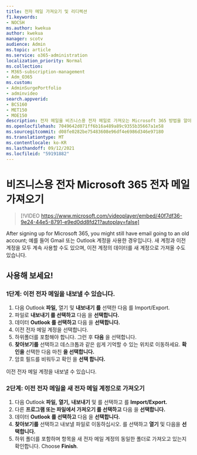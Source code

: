 ```yaml
---
title: 전자 메일 가져오기 및 리디렉션
f1.keywords:
- NOCSH
ms.author: kwekua
author: kwekua
manager: scotv
audience: Admin
ms.topic: article
ms.service: o365-administration
localization_priority: Normal
ms.collection:
- M365-subscription-management
- Adm_O365
ms.custom:
- AdminSurgePortfolio
- adminvideo
search.appverid:
- BCS160
- MET150
- MOE150
description: 전자 메일을 비즈니스용 전자 메일로 가져오는 Microsoft 365 방법을 알아보습니다.
ms.openlocfilehash: 7049642d071ff6b16a489a89c9355b35667a1e58
ms.sourcegitcommit: d08fe0282be75483608e96df4e6986d346e97180
ms.translationtype: MT
ms.contentlocale: ko-KR
ms.lasthandoff: 09/12/2021
ms.locfileid: "59191882"
---
```

# <a name="import-email-to-microsoft-365-for-business"></a>비즈니스용 전자 Microsoft 365 전자 메일 가져오기 

> [!VIDEO https://www.microsoft.com/videoplayer/embed/40f7df36-9e24-44e5-8791-e9ed0dd8fd21?autoplay=false]

After signing up for Microsoft 365, you might still have email going to an old account; 예를 들어 Gmail 또는 Outlook 계정을 사용한 경우입니다. 새 계정과 이전 계정을 모두 계속 사용할 수도 있으며, 이전 계정의 데이터를 새 계정으로 가져올 수도 있습니다.

## <a name="try-it"></a>사용해 보세요!

### <a name="step-1-export-your-old-email"></a>1단계: 이전 전자 메일을 내보낼 수 있습니다.

1. 다음 Outlook **파일,** 열기 및 **내보내기** **를** 선택한 다음 를 Import/Export.
2. 파일로 **내보내기 를 선택하고** 다음 을 **선택합니다.**
3. 데이터 **Outlook 를 선택하고** 다음 을 **선택합니다.**
4. 이전 전자 메일 계정을 선택합니다.
5. 하위폴더를 포함해야 합니다. 그런 후 **다음** 을 선택합니다.
6. **찾아보기를** 선택하고 데스크톱과 같은 쉽게 기억할 수 있는 위치로 이동하세요. **확인을** 선택한 다음 마친 **을 선택합니다.**
7. 암호 필드를 비워두고 확인 을 **선택 합니다.**

 이전 전자 메일 계정을 내보낼 수 있습니다.

### <a name="step-2-import-your-old-email-into-your-new-email-account"></a>2단계: 이전 전자 메일을 새 전자 메일 계정으로 가져오기

1. 다음 Outlook **파일,** **열기,** **내보내기** 및 를 선택하고 를 **Import/Export.**
2. 다른 **프로그램 또는 파일에서 가져오기 를 선택하고** 다음 을 **선택합니다.**
3. 데이터 **Outlook 를 선택하고** 다음 을 **선택합니다.**
4. **찾아보기를** 선택하고 내보낼 파일로 이동하십시오. 를 선택하고 **열기** 및 다음을 **선택합니다.**
5. 하위 폴더를 포함하며 항목을 새 전자 메일 계정의 동일한 폴더로 가져오고 있는지 확인합니다. Choose **Finish**.
